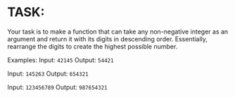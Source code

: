 # TASK:
Your task is to make a function that can take any non-negative integer as an argument and return it with its digits in descending order. Essentially, rearrange the digits to create the highest possible number.

Examples:
Input: `42145` Output: `54421`

Input: `145263` Output: `654321`

Input: `123456789` Output: `987654321`